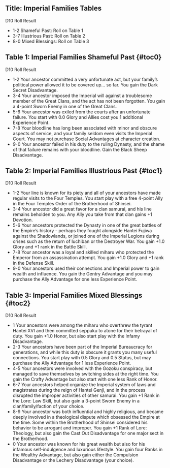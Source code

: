 Title: Imperial Families Tables
---
D10 Roll Result

- 1-2 Shameful Past: Roll on Table 1
- 3-7 Illustrious Past: Roll on Table 2
- 8-0 Mixed Blessings: Roll on Table 3

## <span>Table 1: Imperial Families Shameful Past</span> {#toc0}

D10 Roll Result

- 1-2 Your ancestor committed a very unfortunate act, but your family’s political power allowed it to be covered up&#8230; so far. You gain the Dark Secret Disadvantage.
- 3-4 Your ancestor imposed the Imperial will against a troublesome member of the Great Clans, and the act has not been forgotten. You gain a 4-point Sworn Enemy in one of the Great Clans.
- 5-6 Your ancestor was exiled from the courts after an unfortunate failure. You start with 0.0 Glory and Allies cost you 1 additional Experience Point.
- 7-8 Your bloodline has long been associated with minor and obscure aspects of service, and your family seldom even visits the Imperial Court. You may not purchase Social Advantages at character creation.
- 9-0 Your ancestor failed in his duty to the ruling Dynasty, and the shame of that failure remains with your bloodline. Gain the Black Sheep Disadvantage.

## <span>Table 2: Imperial Families Illustrious Past</span> {#toc1}

D10 Roll Result

- 1-2 Your line is known for its piety and all of your ancestors have made regular visits to the Four Temples. You start play with a free 4-point Ally in the Four Temples Order of the Brotherhood of Shinsei.
- 3-4 Your ancestor did a great favor for a clan samurai, and his line remains beholden to you. Any Ally you take from that clan gains +1 Devotion.
- 5-6 Your ancestors protected the Dynasty in one of the great battles of the Empire’s history - perhaps they fought alongside Hantei Fujiwa against the Shadowlands, or joined one of the Imperial Legions during crises such as the return of Iuchiban or the Destroyer War. You gain +1.0 Glory and +1 rank in the Battle Skill.
- 7-8 Your ancestor was a loyal and skilled miharu who protected the Emperor from an assassination attempt. You gain +1.0 Glory and +1 rank in the Defense Skill.
- 9-0 Your ancestors used their connections and Imperial power to gain wealth and influence. You gain the Gentry Advantage and you may purchase the Ally Advantage for one less Experience Point.

## <span>Table 3: Imperial Families Mixed Blessings</span> {#toc2}

D10 Roll Result

- 1 Your ancestors were among the miharu who overthrew the tyrant Hantei XVI and then committed seppuku to atone for their betrayal of duty. You gain +1.0 Honor, but also start play with the Infamy Disadvantage.
- 2-3 Your ancestors have been part of the Imperial Bureaucracy for generations, and while this duty is obscure it grants you many useful connections. You start play with 0.5 Glory and 0.5 Status, but may purchase the Ally Advantage for 1 less Experience Point.
- 4-5 Your ancestors were involved with the Gozoku conspiracy, but managed to save themselves by switching sides at the right time. You gain the Crafty Advantage but also start with one less Rank of Honor.
- 6-7 Your ancestors helped organize the Imperial system of laws and magistrates during the reign of Hantei Genji, and in the process disrupted the improper activities of other samurai. You gain +1 Rank in the Lore: Law Skill, but also gain a 3-point Sworn Enemy in a clan/family/faction of your choice.
- 8-9 Your ancestor was both influential and highly religious, and became deeply involved in a theological dispute which obsessed the Empire at the time. Some within the Brotherhood of Shinsei considered his behavior to be arrogant and improper. You gain +1 Rank of Lore: Theology, but also gain the Cast Out Disadvantage for one major sect in the Brotherhood.
- 0 Your ancestor was known for his great wealth but also for his infamous self-indulgence and luxurious lifestyle. You gain four Ranks in the Wealthy Advantage, but also gain either the Compulsion Disadvantage or the Lechery Disadvantage (your choice).

